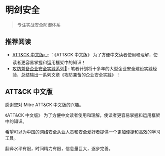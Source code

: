 # 明剑安全

> 专注实战安全防御体系

## 推荐阅读 

- [ATT&CK 中文版👉](https://www.seccmd.net/Attack_CN/) ：《ATT&CK 中文版》 为了方便中文读者使用和理解，使读者更容易掌握和运用框架中的知识！
- [攻防兼备企业安全实践系列📗](/sec/secbook/) : 笔者计划将十多年的大型企业安全建设实践经验，总结输出一系列文章《攻防兼备的企业安全实践》！

## ATT&CK 中文版

感谢您对 Mitre ATT&CK 中文版的兴趣。

《ATT&CK 中文版》 为了方便中文读者使用和理解，使读者更容易掌握和运用框架中的知识。

希望可以为中国的网络安全从业人员和安全爱好者提供一个更加便捷和高效的学习工具。

翻译水平有限，时间精力有限，信息量巨大，逐步完善。





